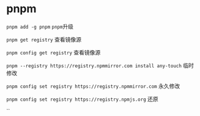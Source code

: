 # pnpm

`pnpm add -g pnpm` `pnpm`升级

`pnpm get registry` 查看镜像源

`pnpm config get registry` 查看镜像源

`pnpm --registry https://registry.npmmirror.com install any-touch` 临时修改

`pnpm config set registry https://registry.npmmirror.com` 永久修改

`pnpm config set registry https://registry.npmjs.org` 还原

``





